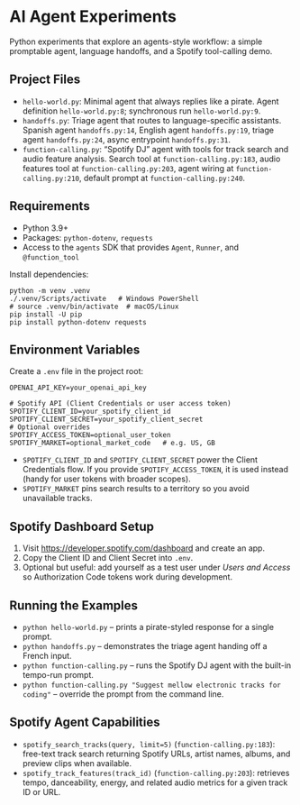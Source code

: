# AI Agent Experiments

Python experiments that explore an agents-style workflow: a simple promptable agent, language handoffs, and a Spotify tool-calling demo.

## Project Files

- `hello-world.py`: Minimal agent that always replies like a pirate. Agent definition `hello-world.py:8`; synchronous run `hello-world.py:9`.
- `handoffs.py`: Triage agent that routes to language-specific assistants. Spanish agent `handoffs.py:14`, English agent `handoffs.py:19`, triage agent `handoffs.py:24`, async entrypoint `handoffs.py:31`.
- `function-calling.py`: “Spotify DJ” agent with tools for track search and audio feature analysis. Search tool at `function-calling.py:183`, audio features tool at `function-calling.py:203`, agent wiring at `function-calling.py:210`, default prompt at `function-calling.py:240`.

## Requirements

- Python 3.9+
- Packages: `python-dotenv`, `requests`
- Access to the `agents` SDK that provides `Agent`, `Runner`, and `@function_tool`

Install dependencies:

```
python -m venv .venv
./.venv/Scripts/activate   # Windows PowerShell
# source .venv/bin/activate  # macOS/Linux
pip install -U pip
pip install python-dotenv requests
```

## Environment Variables

Create a `.env` file in the project root:

```
OPENAI_API_KEY=your_openai_api_key

# Spotify API (Client Credentials or user access token)
SPOTIFY_CLIENT_ID=your_spotify_client_id
SPOTIFY_CLIENT_SECRET=your_spotify_client_secret
# Optional overrides
SPOTIFY_ACCESS_TOKEN=optional_user_token
SPOTIFY_MARKET=optional_market_code   # e.g. US, GB
```

- `SPOTIFY_CLIENT_ID` and `SPOTIFY_CLIENT_SECRET` power the Client Credentials flow. If you provide `SPOTIFY_ACCESS_TOKEN`, it is used instead (handy for user tokens with broader scopes).
- `SPOTIFY_MARKET` pins search results to a territory so you avoid unavailable tracks.

## Spotify Dashboard Setup

1. Visit https://developer.spotify.com/dashboard and create an app.
2. Copy the Client ID and Client Secret into `.env`.
3. Optional but useful: add yourself as a test user under _Users and Access_ so Authorization Code tokens work during development.

## Running the Examples

- `python hello-world.py` – prints a pirate-styled response for a single prompt.
- `python handoffs.py` – demonstrates the triage agent handing off a French input.
- `python function-calling.py` – runs the Spotify DJ agent with the built-in tempo-run prompt.
- `python function-calling.py "Suggest mellow electronic tracks for coding"` – override the prompt from the command line.

## Spotify Agent Capabilities

- `spotify_search_tracks(query, limit=5)` (`function-calling.py:183`): free-text track search returning Spotify URLs, artist names, albums, and preview clips when available.
- `spotify_track_features(track_id)` (`function-calling.py:203`): retrieves tempo, danceability, energy, and related audio metrics for a given track ID or URL.
